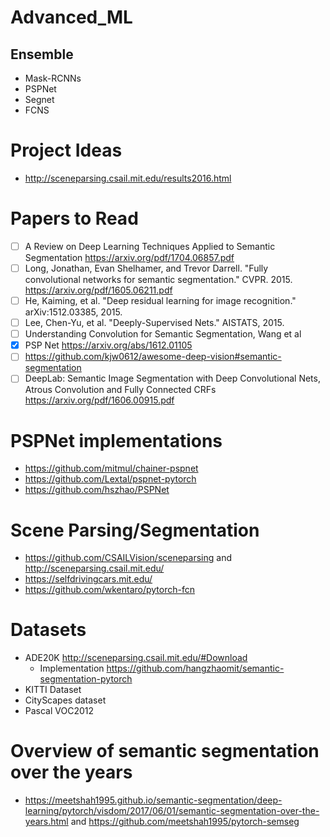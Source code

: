 # Advanced_ML

## Ensemble
* Mask-RCNNs
* PSPNet
* Segnet
* FCNS

# Project Ideas
* http://sceneparsing.csail.mit.edu/results2016.html

# Papers to Read
- [ ] A Review on Deep Learning Techniques Applied to Semantic Segmentation https://arxiv.org/pdf/1704.06857.pdf 
- [ ] Long, Jonathan, Evan Shelhamer, and Trevor Darrell. "Fully convolutional networks for semantic segmentation." CVPR. 2015. https://arxiv.org/pdf/1605.06211.pdf 
- [ ] He, Kaiming, et al. "Deep residual learning for image recognition." arXiv:1512.03385, 2015.
- [ ] Lee, Chen-Yu, et al. "Deeply-Supervised Nets." AISTATS, 2015. 
- [ ] Understanding Convolution for Semantic Segmentation, Wang et al
- [x] PSP Net https://arxiv.org/abs/1612.01105
- [ ] https://github.com/kjw0612/awesome-deep-vision#semantic-segmentation
- [ ] DeepLab: Semantic Image Segmentation with Deep Convolutional Nets, Atrous Convolution and Fully Connected CRFs https://arxiv.org/pdf/1606.00915.pdf

# PSPNet implementations
* https://github.com/mitmul/chainer-pspnet
* https://github.com/Lextal/pspnet-pytorch
* https://github.com/hszhao/PSPNet

# Scene Parsing/Segmentation
* https://github.com/CSAILVision/sceneparsing and http://sceneparsing.csail.mit.edu/
* https://selfdrivingcars.mit.edu/
* https://github.com/wkentaro/pytorch-fcn

# Datasets
* ADE20K http://sceneparsing.csail.mit.edu/#Download 
	* Implementation https://github.com/hangzhaomit/semantic-segmentation-pytorch 
* KITTI Dataset
* CityScapes dataset
* Pascal VOC2012


# Overview of semantic segmentation over the years
* https://meetshah1995.github.io/semantic-segmentation/deep-learning/pytorch/visdom/2017/06/01/semantic-segmentation-over-the-years.html and https://github.com/meetshah1995/pytorch-semseg 
